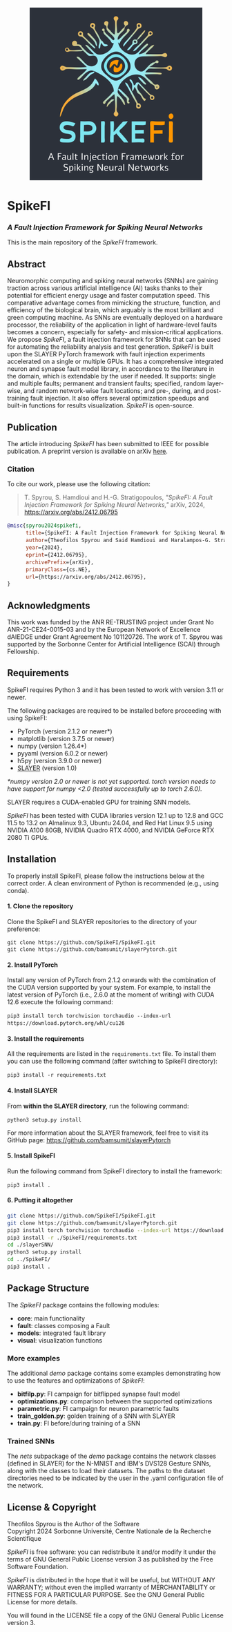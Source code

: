 <p align="center">
    <img src="https://github.com/SpikeFI/.github/blob/main/profile/spikefi_logo.png" width="400">
</p>

# SpikeFI
### *A Fault Injection Framework for Spiking Neural Networks*

This is the main repository of the *SpikeFI* framework.

## Abstract

Neuromorphic computing and spiking neural networks (SNNs) are gaining traction across various artificial intelligence (AI) tasks thanks to their potential for efficient energy usage and faster computation speed. This comparative advantage comes from mimicking the structure, function, and efficiency of the biological brain, which arguably is the most brilliant and green computing machine. As SNNs are eventually deployed on a hardware processor, the reliability of the application in light of hardware-level faults becomes a concern, especially for safety- and mission-critical applications. We propose *SpikeFI*, a fault injection framework for SNNs that can be used for automating the reliability analysis and test generation. *SpikeFI* is built upon the SLAYER PyTorch framework with fault injection experiments accelerated on a single or multiple GPUs. It has a comprehensive integrated neuron and synapse fault model library, in accordance to the literature in the domain, which is extendable by the user if needed. It supports: single and multiple faults; permanent and transient faults; specified, random layer-wise, and random network-wise fault locations; and pre-, during, and post-training fault injection. It also offers several optimization speedups and built-in functions for results visualization. *SpikeFI* is open-source.

## Publication

The article introducing *SpikeFI* has been submitted to IEEE for possible publication. A preprint version is available on arXiv [here](https://arxiv.org/abs/2412.06795).

### Citation

To cite our work, please use the following citation:

> T. Spyrou, S. Hamdioui and H.-G. Stratigopoulos, _"SpikeFI: A Fault Injection Framework for Spiking Neural Networks,"_ arXiv, 2024, https://arxiv.org/abs/2412.06795

```bibtex
@misc{spyrou2024spikefi,
      title={SpikeFI: A Fault Injection Framework for Spiking Neural Networks}, 
      author={Theofilos Spyrou and Said Hamdioui and Haralampos-G. Stratigopoulos},
      year={2024},
      eprint={2412.06795},
      archivePrefix={arXiv},
      primaryClass={cs.NE},
      url={https://arxiv.org/abs/2412.06795}, 
}
```

## Acknowledgments
This work was funded by the ANR RE-TRUSTING project under Grant No ANR-21-CE24-0015-03 and by the European Network of Excellence dAIEDGE under Grant Agreement No 101120726. The work of T. Spyrou was supported by the Sorbonne Center for Artificial Intelligence (SCAI) through Fellowship.


## Requirements

SpikeFI requires Python 3 and it has been tested to work with version 3.11 or newer.

The following packages are required to be installed before proceeding with using SpikeFI:
- PyTorch (version 2.1.2 or newer*)
- matplotlib (version 3.7.5 or newer)
- numpy (version 1.26.4*)
- pyyaml (version 6.0.2 or newer)
- h5py (version 3.9.0 or newer)
- [SLAYER](https://github.com/bamsumit/slayerPytorch) (version 1.0)

_*numpy version 2.0 or newer is not yet supported. torch version needs to have support for numpy <2.0 (tested successfully up to torch 2.6.0)._

SLAYER requires a CUDA-enabled GPU for training SNN models.

*SpikeFI* has been tested with CUDA libraries version 12.1 up to 12.8 and GCC 11.5 to 13.2 on Almalinux 9.3, Ubuntu 24.04, and Red Hat Linux 9.5 using NVIDIA A100 80GB, NVIDIA Quadro RTX 4000, and NVIDIA GeForce RTX 2080 Ti GPUs.

## Installation

To properly install SpikeFI, please follow the instructions below at the correct order. A clean environment of Python is recommended (e.g., using conda).

#### 1. Clone the repository

Clone the SpikeFI and SLAYER repositories to the directory of your preference:

```
git clone https://github.com/SpikeFI/SpikeFI.git
git clone https://github.com/bamsumit/slayerPytorch.git
```

#### 2. Install PyTorch

Install any version of PyTorch from 2.1.2 onwards with the combination of the CUDA version supported by your system. For example, to install the latest version of PyTorch (i.e., 2.6.0 at the moment of writing) with CUDA 12.6 execute the following command:

`pip3 install torch torchvision torchaudio --index-url https://download.pytorch.org/whl/cu126`

#### 3. Install the requirements

All the requirements are listed in the `requirements.txt` file. To install them you can use the following command (after switching to SpikeFI directory):

`pip3 install -r requirements.txt`

#### 4. Install SLAYER

From __within the SLAYER directory__, run the following command:

`python3 setup.py install`

For more information about the SLAYER framework, feel free to visit its GitHub page: https://github.com/bamsumit/slayerPytorch

#### 5. Install SpikeFI

Run the following command from SpikeFI directory to install the framework:

`pip3 install .`

#### 6. Putting it altogether

``` bash
git clone https://github.com/SpikeFI/SpikeFI.git
git clone https://github.com/bamsumit/slayerPytorch.git
pip3 install torch torchvision torchaudio --index-url https://download.pytorch.org/whl/cu126
pip3 install -r ./SpikeFI/requirements.txt
cd ./slayerSNN/
python3 setup.py install
cd ../SpikeFI/
pip3 install .
```


## Package Structure

The *SpikeFI* package contains the following modules:
- __core__: main functionality
- __fault__: classes composing a Fault
- __models__: integrated fault library
- __visual__: visualization functions


### More examples

The additional *demo* package contains some examples demonstrating how to use the features and optimizations of *SpikeFI*:
- __bitfilp.py__: FI campaign for bitflipped synapse fault model
- __optimizations.py__: comparison between the supported optimizations
- __parametric.py__: FI campaign for neuron parametric faults
- __train_golden.py__: golden training of a SNN with SLAYER
- __train.py__: FI before/during training of a SNN

### Trained SNNs

The *nets* subpackage of the *demo* package contains the network classes (defined in SLAYER) for the N-MNIST and IBM's DVS128 Gesture SNNs, along with the classes to load their datasets. The paths to the dataset directories need to be indicated by the user in the .yaml configuration file of the network.

## License & Copyright

Theofilos Spyrou is the Author of the Software <br>
Copyright 2024 Sorbonne Université, Centre Nationale de la Recherche Scientifique
 
*SpikeFI* is free software: you can redistribute it and/or modify it under the terms of GNU General Public License version 3 as published by the Free Software Foundation.
 
*SpikeFI* is distributed in the hope that it will be useful, but WITHOUT ANY WARRANTY; without even the implied warranty of MERCHANTABILITY or FITNESS FOR A PARTICULAR PURPOSE. See the GNU General Public License for more details.
 
You will found in the LICENSE file a copy of the GNU General Public License version 3.
